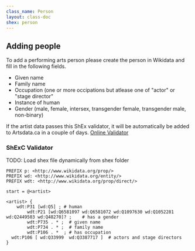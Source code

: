 ```yaml
---
class_name: Person
layout: class-doc
shex: person
---
```


## Adding people

To add a performing arts person please create the person in Wikidata and fill in the following fields.
* Given name
* Family name
* Occupation (one or more occipations but atlease one of "actor" or "stage director"
* Instance of human
* Gender (male, female, intersex, transgender female, transgender male, non-binary)


If the artist data passes this ShEx validator, it will be automatically be added to Artsdata.ca in a couple of days.
[Online Validator](https://shex-simple.toolforge.org/wikidata/packages/shex-webapp/doc/shex-simple.html?data=Endpoint:%20https://query.wikidata.org/sparql&hideData&manifest=[]&textMapIsSparqlQuery&schemaURL=https://raw.githubusercontent.com/culturecreates/artsdata-data-model/master/shex/wikidata_person.shex)


###  ShExC Validator 
TODO: Load shex file dynamically from shex folder
```ShEx
PREFIX p: <http://www.wikidata.org/prop/>
PREFIX wd: <http://www.wikidata.org/entity/>
PREFIX wdt: <http://www.wikidata.org/prop/direct/>

start = @<artist>

<artist> {
	wdt:P31 [wd:Q5] ; # human
        wdt:P21 [wd:Q6581097 wd:Q6581072 wd:Q1097630 wd:Q1052281 wd:Q2449503 wd:Q48270]? ;    # has a gender
        wdt:P735 . * ;  # given name
        wdt:P734 . * ;  # family name
        wdt:P106 . *  ; # has occupation
  wdt:P106 [ wd:Q33999  wd:Q3387717 ]  # actors and stage directors
}
```